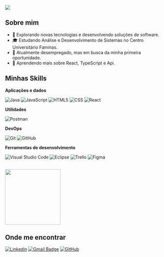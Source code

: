 ![](https://komarev.com/ghpvc/?username=HianMaths&color=006bed)

## Sobre mim

- 🤔 Explorando novas tecnologias e desenvolvendo soluções de software.
- 🎓 Estudando Análise e Desenvolvimento de Sistemas no Centro Universitário Faminas.
- 💼 Atualmente desempregado, mas em busca da minha primeira oportunidade.
- 🌱 Aprendendo mais sobre React, TypeScript e Api.

## Minhas Skills

**Aplicações e dados**

![Java](https://img.shields.io/badge/-Java-333333?style=flat&logo=Java&logoColor=007396)
![JavaScript](https://img.shields.io/badge/-JavaScript-333333?style=flat&logo=javascript)
![HTML5](https://img.shields.io/badge/-HTML5-333333?style=flat&logo=HTML5)
![CSS](https://img.shields.io/badge/-CSS-333333?style=flat&logo=CSS3&logoColor=1572B6)
![React](https://img.shields.io/badge/-React-333333?style=flat&logo=react)

**Utilidades**

![Postman](https://img.shields.io/badge/-Postman-333333?style=flat&logo=postman)

**DevOps**

![Git](https://img.shields.io/badge/-Git-333333?style=flat&logo=git)
![GitHub](https://img.shields.io/badge/-GitHub-333333?style=flat&logo=github)

**Ferramentas de desenvolvimento**

![Visual Studio Code](https://img.shields.io/badge/-Visual%20Studio%20Code-333333?style=flat&logo=visual-studio-code&logoColor=007ACC)
![Eclipse](https://img.shields.io/badge/-Eclipse-333333?style=flat&logo=eclipse-ide&logoColor=2C2255)
![Trello](https://img.shields.io/badge/-Trello-333333?style=flat&logo=trello&logoColor=007ACC)
![Figma](https://img.shields.io/badge/-Figma-333333?style=flat&logo=figma&logoColor=007ACC)

<br/>

<a href="https://github.com/HianMaths" title="Perfil do Hian">
  <img height="180em" src="https://github-readme-stats.vercel.app/api?username=HianMaths&theme=dracula&show_icons=true" />
</a>

## Onde me encontrar

[![Linkedin](https://img.shields.io/badge/-HianMaths-blue?style=flat-square&logo=Linkedin&logoColor=white&link=https://www.linkedin.com/in/hian-matheus/)](https://www.linkedin.com/in/hian-matheus/)
[![Gmail Badge](https://img.shields.io/badge/-hianmatheus1@outlook.com-006bed?style=flat-square&logo=Gmail&logoColor=white&link=mailto:hianmatheus1@outlook.com)](mailto:hianmatheus1@outlook.com)
[![GitHub](https://img.shields.io/github/followers/HianMaths?label=follow&style=social)](https://github.com/HianMaths)
